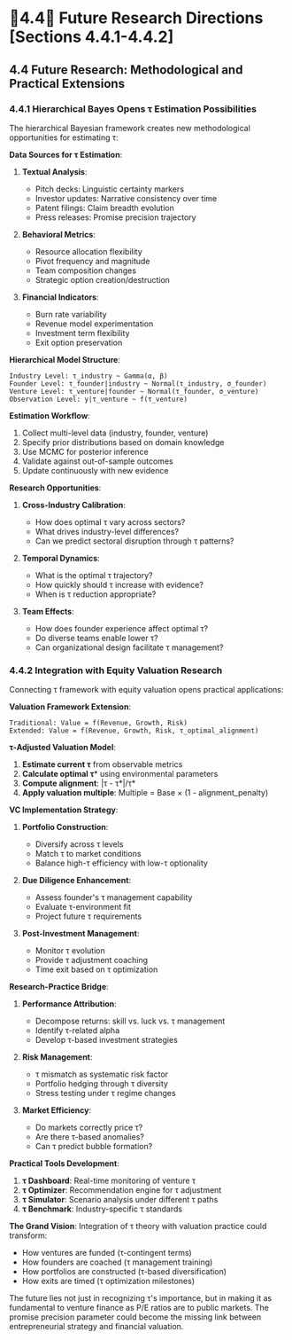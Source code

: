 # 👾4.4🐣 Future Research Directions [Sections 4.4.1-4.4.2]

## 4.4 Future Research: Methodological and Practical Extensions

### 4.4.1 Hierarchical Bayes Opens τ Estimation Possibilities

The hierarchical Bayesian framework creates new methodological opportunities for estimating τ:

**Data Sources for τ Estimation**:

1. **Textual Analysis**:
   - Pitch decks: Linguistic certainty markers
   - Investor updates: Narrative consistency over time
   - Patent filings: Claim breadth evolution
   - Press releases: Promise precision trajectory

2. **Behavioral Metrics**:
   - Resource allocation flexibility
   - Pivot frequency and magnitude
   - Team composition changes
   - Strategic option creation/destruction

3. **Financial Indicators**:
   - Burn rate variability
   - Revenue model experimentation
   - Investment term flexibility
   - Exit option preservation

**Hierarchical Model Structure**:
```
Industry Level: τ_industry ~ Gamma(α, β)
Founder Level: τ_founder|industry ~ Normal(τ_industry, σ_founder)
Venture Level: τ_venture|founder ~ Normal(τ_founder, σ_venture)
Observation Level: y|τ_venture ~ f(τ_venture)
```

**Estimation Workflow**:
1. Collect multi-level data (industry, founder, venture)
2. Specify prior distributions based on domain knowledge
3. Use MCMC for posterior inference
4. Validate against out-of-sample outcomes
5. Update continuously with new evidence

**Research Opportunities**:

1. **Cross-Industry Calibration**:
   - How does optimal τ vary across sectors?
   - What drives industry-level differences?
   - Can we predict sectoral disruption through τ patterns?

2. **Temporal Dynamics**:
   - What is the optimal τ trajectory?
   - How quickly should τ increase with evidence?
   - When is τ reduction appropriate?

3. **Team Effects**:
   - How does founder experience affect optimal τ?
   - Do diverse teams enable lower τ?
   - Can organizational design facilitate τ management?

### 4.4.2 Integration with Equity Valuation Research

Connecting τ framework with equity valuation opens practical applications:

**Valuation Framework Extension**:
```
Traditional: Value = f(Revenue, Growth, Risk)
Extended: Value = f(Revenue, Growth, Risk, τ_optimal_alignment)
```

**τ-Adjusted Valuation Model**:
1. **Estimate current τ** from observable metrics
2. **Calculate optimal τ*** using environmental parameters
3. **Compute alignment**: |τ - τ*|/τ*
4. **Apply valuation multiple**: Multiple = Base × (1 - alignment_penalty)

**VC Implementation Strategy**:

1. **Portfolio Construction**:
   - Diversify across τ levels
   - Match τ to market conditions
   - Balance high-τ efficiency with low-τ optionality

2. **Due Diligence Enhancement**:
   - Assess founder's τ management capability
   - Evaluate τ-environment fit
   - Project future τ requirements

3. **Post-Investment Management**:
   - Monitor τ evolution
   - Provide τ adjustment coaching
   - Time exit based on τ optimization

**Research-Practice Bridge**:

1. **Performance Attribution**:
   - Decompose returns: skill vs. luck vs. τ management
   - Identify τ-related alpha
   - Develop τ-based investment strategies

2. **Risk Management**:
   - τ mismatch as systematic risk factor
   - Portfolio hedging through τ diversity
   - Stress testing under τ regime changes

3. **Market Efficiency**:
   - Do markets correctly price τ?
   - Are there τ-based anomalies?
   - Can τ predict bubble formation?

**Practical Tools Development**:

1. **τ Dashboard**: Real-time monitoring of venture τ
2. **τ Optimizer**: Recommendation engine for τ adjustment
3. **τ Simulator**: Scenario analysis under different τ paths
4. **τ Benchmark**: Industry-specific τ standards

**The Grand Vision**:
Integration of τ theory with valuation practice could transform:
- How ventures are funded (τ-contingent terms)
- How founders are coached (τ management training)
- How portfolios are constructed (τ-based diversification)
- How exits are timed (τ optimization milestones)

The future lies not just in recognizing τ's importance, but in making it as fundamental to venture finance as P/E ratios are to public markets. The promise precision parameter could become the missing link between entrepreneurial strategy and financial valuation.
